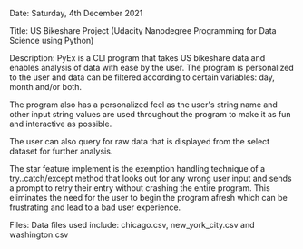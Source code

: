 
Date:
Saturday, 4th December 2021

Title:
US Bikeshare Project (Udacity Nanodegree Programming for Data Science using Python)

Description:
PyEx is a CLI program that takes US bikeshare data and enables analysis of data with ease by the user. The program is personalized to the user and data can be filtered according to certain variables: day, month and/or both.

The program also has a personalized feel as the user's string name and other input string values are used throughout the program to make it as fun and interactive as possible.

The user can also query for raw data that is displayed from the select dataset for further analysis.

The star feature implement is the exemption handling technique of a try..catch/except method that looks out for any wrong user input and sends a prompt to retry their entry without crashing the entire program. This eliminates the need for the user to begin the program afresh which can be frustrating and lead to a bad user experience.

Files:
Data files used include: chicago.csv, new_york_city.csv and washington.csv


